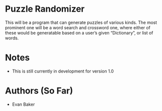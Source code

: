 # Puzzle Randomizer
This will be a program that can generate puzzles of various kinds. The most prominent one will be a word search and crossword one, where either of these would be generatable based on a user’s given “Dictionary”, or list of words. 


# Notes
- This is still currently in development for version 1.0

# Authors (So Far)
- Evan Baker

